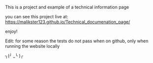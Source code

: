 This is a project and example of a technical information page

you can see this project live at: https://malikster123.github.io/Technical_documenation_page/

enjoy!

Edit: for some reason the tests do not pass when on github, only when running the website locally

╮(╯ _╰ )╭
